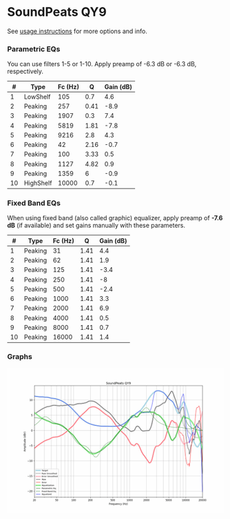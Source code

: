 # SoundPeats QY9
See [usage instructions](https://github.com/jaakkopasanen/AutoEq#usage) for more options and info.

### Parametric EQs
You can use filters 1-5 or 1-10. Apply preamp of -6.3 dB or -6.3 dB, respectively.

|   # | Type      |   Fc (Hz) |    Q |   Gain (dB) |
|-----|-----------|-----------|------|-------------|
|   1 | LowShelf  |       105 | 0.7  |         4.6 |
|   2 | Peaking   |       257 | 0.41 |        -8.9 |
|   3 | Peaking   |      1907 | 0.3  |         7.4 |
|   4 | Peaking   |      5819 | 1.81 |        -7.8 |
|   5 | Peaking   |      9216 | 2.8  |         4.3 |
|   6 | Peaking   |        42 | 2.16 |        -0.7 |
|   7 | Peaking   |       100 | 3.33 |         0.5 |
|   8 | Peaking   |      1127 | 4.82 |         0.9 |
|   9 | Peaking   |      1359 | 6    |        -0.9 |
|  10 | HighShelf |     10000 | 0.7  |        -0.1 |

### Fixed Band EQs
When using fixed band (also called graphic) equalizer, apply preamp of **-7.6 dB** (if available) and set gains manually with these parameters.

|   # | Type    |   Fc (Hz) |    Q |   Gain (dB) |
|-----|---------|-----------|------|-------------|
|   1 | Peaking |        31 | 1.41 |         4.4 |
|   2 | Peaking |        62 | 1.41 |         1.9 |
|   3 | Peaking |       125 | 1.41 |        -3.4 |
|   4 | Peaking |       250 | 1.41 |        -8   |
|   5 | Peaking |       500 | 1.41 |        -2.4 |
|   6 | Peaking |      1000 | 1.41 |         3.3 |
|   7 | Peaking |      2000 | 1.41 |         6.9 |
|   8 | Peaking |      4000 | 1.41 |         0.5 |
|   9 | Peaking |      8000 | 1.41 |         0.7 |
|  10 | Peaking |     16000 | 1.41 |         1.4 |

### Graphs
![](./SoundPeats%20QY9.png)
